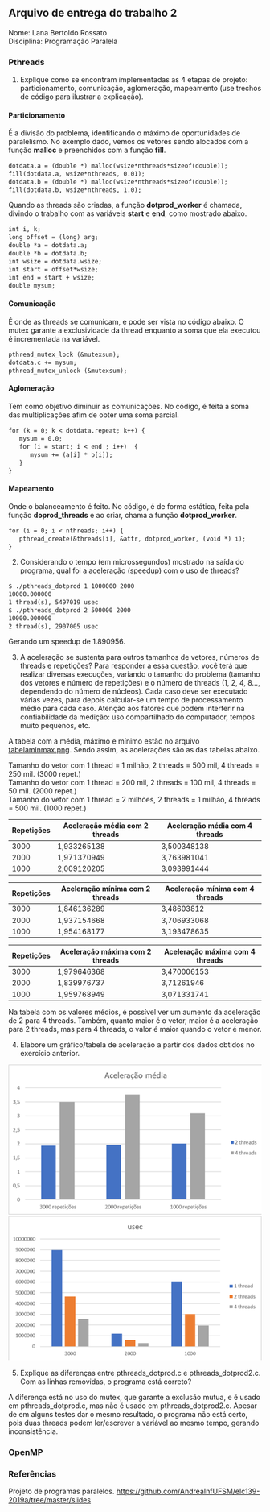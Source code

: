 ## Arquivo de entrega do trabalho 2

Nome: Lana Bertoldo Rossato  
Disciplina: Programação Paralela

### Pthreads

1. Explique como se encontram implementadas as 4 etapas de projeto: particionamento, comunicação, aglomeração, mapeamento (use trechos de código para ilustrar a explicação).
#### Particionamento 
É a divisão do problema, identificando o máximo de oportunidades de paralelismo. No exemplo dado, vemos os vetores sendo alocados com a função **malloc** e preenchidos com a função **fill**.
```
dotdata.a = (double *) malloc(wsize*nthreads*sizeof(double));
fill(dotdata.a, wsize*nthreads, 0.01);
dotdata.b = (double *) malloc(wsize*nthreads*sizeof(double));
fill(dotdata.b, wsize*nthreads, 1.0);
```
Quando as threads são criadas, a função **dotprod_worker** é chamada, divindo o trabalho com as variáveis **start** e **end**, como mostrado abaixo.
```
int i, k;
long offset = (long) arg;
double *a = dotdata.a;
double *b = dotdata.b;     
int wsize = dotdata.wsize;
int start = offset*wsize;
int end = start + wsize;
double mysum;
```
#### Comunicação
É onde as threads se comunicam, e pode ser vista no código abaixo. O mutex garante a exclusividade da thread enquanto a soma que ela executou é incrementada na variável.
```
pthread_mutex_lock (&mutexsum);
dotdata.c += mysum;
pthread_mutex_unlock (&mutexsum);
```
#### Aglomeração
Tem como objetivo diminuir as comunicações. No código, é feita a soma das multiplicações afim de obter uma soma parcial.
```
for (k = 0; k < dotdata.repeat; k++) {
   mysum = 0.0;
   for (i = start; i < end ; i++)  {
      mysum += (a[i] * b[i]);
   }
}
```
#### Mapeamento
Onde o balanceamento é feito. No código, é de forma estática, feita pela função **doprod_threads** e ao criar, chama a função **dotprod_worker**.
```
for (i = 0; i < nthreads; i++) {
   pthread_create(&threads[i], &attr, dotprod_worker, (void *) i);
}
```

2. Considerando o tempo (em microssegundos) mostrado na saída do programa, qual foi a aceleração (speedup) com o uso de threads?
```
$ ./pthreads_dotprod 1 1000000 2000
10000.000000
1 thread(s), 5497019 usec
$ ./pthreads_dotprod 2 500000 2000
10000.000000
2 thread(s), 2907005 usec
```
Gerando um speedup de 1.890956.

3. A aceleração se sustenta para outros tamanhos de vetores, números de threads e repetições? Para responder a essa questão, você terá que realizar diversas execuções, variando o tamanho do problema (tamanho dos vetores e número de repetições) e o número de threads (1, 2, 4, 8..., dependendo do número de núcleos). Cada caso deve ser executado várias vezes, para depois calcular-se um tempo de processamento médio para cada caso. Atenção aos fatores que podem interferir na confiabilidade da medição: uso compartilhado do computador, tempos muito pequenos, etc.

A tabela com a média, máximo e mínimo estão no arquivo [tabelaminmax.png](tabelaminmax.PNG). Sendo assim, as acelerações são as das tabelas abaixo.

Tamanho do vetor com 1 thread = 1 milhão, 2 threads = 500 mil, 4 threads = 250 mil. (3000 repet.)  
Tamanho do vetor com 1 thread = 200 mil, 2 threads = 100 mil, 4 threads = 50 mil. (2000 repet.)  
Tamanho do vetor com 1 thread = 2 milhões, 2 threads = 1 milhão, 4 threads = 500 mil. (1000 repet.)  

Repetições | Aceleração média com 2 threads | Aceleração média com 4 threads
-----------|--------------------------------|-------------------------------
3000       |          1,933265138   	     |         3,500348138
2000       |          1,971370949	        |         3,763981041
1000       |          2,009120205	        |         3,093991444

Repetições | Aceleração mínima com 2 threads | Aceleração mínima com 4 threads
-----------|--------------------------------|-------------------------------
3000       |          1,846136289           |         3,48603812
2000       |          1,937154668	        |         3,706933068
1000       |          1,954168177           |      	3,193478635 

Repetições | Aceleração máxima com 2 threads | Aceleração máxima com 4 threads
-----------|--------------------------------|-------------------------------
3000       |          1,979646368           |      	3,470006153	
2000       |          1,839976737	        |         3,71261946
1000       |          1,959768949	        |         3,071331741

Na tabela com os valores médios, é possível ver um aumento da aceleração de 2 para 4 threads. Também, quanto maior é o vetor, maior é a aceleração para 2 threads, mas para 4 threads, o valor é maior quando o vetor é menor. 

4. Elabore um gráfico/tabela de aceleração a partir dos dados obtidos no exercício anterior.

![grafico1](grafico1.png)
![grafico2](grafico2.png)

5. Explique as diferenças entre pthreads_dotprod.c e pthreads_dotprod2.c. Com as linhas removidas, o programa está correto?

A diferença está no uso do mutex, que garante a exclusão mutua, e é usado em pthreads_dotprod.c, mas não é usado em pthreads_dotprod2.c. Apesar de em alguns testes dar o mesmo resultado, o programa não está certo, pois duas threads podem ler/escrever a variável ao mesmo tempo, gerando inconsistência.

### OpenMP

### Referências
Projeto de programas paralelos. https://github.com/AndreaInfUFSM/elc139-2019a/tree/master/slides
